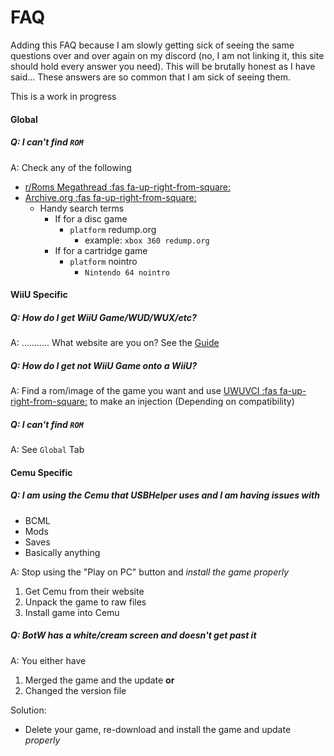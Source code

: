 # FAQ
Adding this FAQ because I am slowly getting sick of seeing the same questions over and over again on my discord (no, I am not linking it, this site should hold every answer you need). This will be brutally honest as I have said... These answers are so common that I am sick of seeing them.

This is a work in progress

<!-- tabs:start -->

#### **Global**

##### Q: I can't find `ROM`

A: Check any of the following

* [r/Roms Megathread :fas fa-up-right-from-square:](https://www.google.com/search?q=r%2Froms+megathread)
* [Archive.org :fas fa-up-right-from-square:](https://archive.org/search)
    * Handy search terms
        * If for a disc game
            * `platform` redump.org
                * example: `xbox 360 redump.org`
        * If for a cartridge game
            * `platform` nointro
                * `Nintendo 64 nointro`

#### **WiiU Specific**

##### Q: How do I get WiiU Game/WUD/WUX/etc?</strong>

A: ........... What website are you on? See the [Guide](WiiU/Guide)

##### Q: How do I get *not* WiiU Game onto a WiiU?</strong>

A: Find a rom/image of the game you want and use [UWUVCI :fas fa-up-right-from-square:](https://github.com/stuff-by-3-random-dudes/UWUVCI-AIO-WPF/releases/tag/v3.99.9) to make an injection (Depending on compatibility)

##### Q: I can't find `ROM`

A: See `Global` Tab

#### **Cemu Specific**

##### Q: I am using the Cemu that USBHelper uses and I am having issues with
* BCML
* Mods
* Saves
* Basically anything

A: Stop using the "Play on PC" button and *install the game properly*
1. Get Cemu from their website
2. Unpack the game to raw files
3. Install game into Cemu

##### Q: BotW has a white/cream screen and doesn't get past it

A: You either have
1.  Merged the game and the update **or**
2.  Changed the version file

Solution:
* Delete your game, re-download and install the game and update *properly*

<!-- tabs:end -->